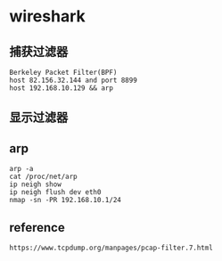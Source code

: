 # wireshark
## 捕获过滤器
    Berkeley Packet Filter(BPF)
    host 82.156.32.144 and port 8899
    host 192.168.10.129 && arp

## 显示过滤器


## arp
    arp -a
    cat /proc/net/arp
    ip neigh show
    ip neigh flush dev eth0
    nmap -sn -PR 192.168.10.1/24

## reference
    https://www.tcpdump.org/manpages/pcap-filter.7.html